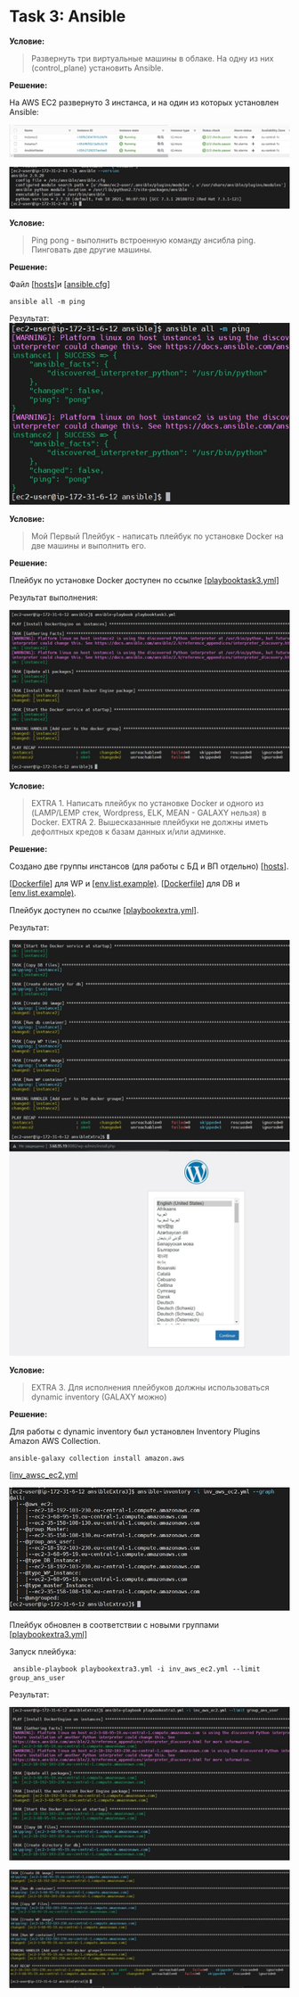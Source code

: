 # Task 3: Ansible

**Условие:**
>Развернуть три виртуальные машины в облаке. На одну из них (control_plane) установить Ansible.

**Решение:**

На AWS EC2 развернуто 3 инстанса, и на один из которых установлен Ansible:

![img1](https://github.com/OlehBandrivskyi/DevOps_Internship/blob/26e3c1fc7c34cc2425496658697d592ebb5b3c51/task4/img/img2.jpg)

![img2](https://github.com/OlehBandrivskyi/DevOps_Internship/blob/26e3c1fc7c34cc2425496658697d592ebb5b3c51/task4/img/img1.jpg)


**Условие:**
>Ping pong - выполнить встроенную команду ансибла ping. Пинговать две другие машины.

**Решение:**

Файл [[hosts](https://github.com/OlehBandrivskyi/DevOps_Internship/blob/26e3c1fc7c34cc2425496658697d592ebb5b3c51/task4/ansible_task1_3/hosts.txt)]и [[ansible.cfg](https://github.com/OlehBandrivskyi/DevOps_Internship/blob/26e3c1fc7c34cc2425496658697d592ebb5b3c51/task4/ansible_task1_3/ansible.cfg)]


```
ansible all -m ping
```

Результат:
![img3](https://github.com/OlehBandrivskyi/DevOps_Internship/blob/26e3c1fc7c34cc2425496658697d592ebb5b3c51/task4/img/img3.jpg)


**Условие:**
>Мой Первый Плейбук - написать плейбук по установке Docker на две машины и выполнить его.

**Решение:**

Плейбук по установке Docker доступен по ссылке [[playbooktask3.yml]](https://github.com/OlehBandrivskyi/DevOps_Internship/blob/26e3c1fc7c34cc2425496658697d592ebb5b3c51/task4/ansible_task1_3/playbooktask3.yml)

Результат выполнения:

![img4](https://github.com/OlehBandrivskyi/DevOps_Internship/blob/26e3c1fc7c34cc2425496658697d592ebb5b3c51/task4/img/img6.jpg)


**Условие:**
>EXTRA 1. Написать плейбук по установке Docker и одного из (LAMP/LEMP стек, Wordpress, ELK, MEAN - GALAXY нельзя) в Docker.
>EXTRA 2. Вышесказанные плейбуки не должны иметь дефолтных кредов к базам данных и/или админке.

**Решение:**

Создано две группы инстансов (для работы с БД и ВП отдельно)  [[hosts](https://github.com/OlehBandrivskyi/DevOps_Internship/blob/26e3c1fc7c34cc2425496658697d592ebb5b3c51/task4/ansible_extra_task1_2/hosts.txt)].

[[Dockerfile](https://github.com/OlehBandrivskyi/DevOps_Internship/blob/26e3c1fc7c34cc2425496658697d592ebb5b3c51/task4/ansible_extra_task1_2/dockerfiles/wp/Dockerfile)] для WP и [[env.list.example)](https://github.com/OlehBandrivskyi/DevOps_Internship/blob/eb517a1d5491db67c52b96583ee4b7d0e1c660e9/task4/ansible_extra_task1_2/dockerfiles/wp/env.list.example). 
[[Dockerfile](https://github.com/OlehBandrivskyi/DevOps_Internship/blob/26e3c1fc7c34cc2425496658697d592ebb5b3c51/task4/ansible_extra_task1_2/dockerfiles/db/Dockerfile)] для DB и [[env.list.example)](https://github.com/OlehBandrivskyi/DevOps_Internship/blob/26e3c1fc7c34cc2425496658697d592ebb5b3c51/task4/ansible_extra_task1_2/dockerfiles/db/env.list.example).

Плейбук доступен по ссылке [[playbookextra.yml]](https://github.com/OlehBandrivskyi/DevOps_Internship/blob/eb517a1d5491db67c52b96583ee4b7d0e1c660e9/task4/ansible_extra_task1_2/playbookextra.yml).

Результат:

![img5](https://github.com/OlehBandrivskyi/DevOps_Internship/blob/26e3c1fc7c34cc2425496658697d592ebb5b3c51/task4/img/img9.jpg)
![img6](https://github.com/OlehBandrivskyi/DevOps_Internship/blob/26e3c1fc7c34cc2425496658697d592ebb5b3c51/task4/img/img7.jpg)

**Условие:**
>EXTRA 3.  Для исполнения плейбуков должны использоваться dynamic inventory (GALAXY можно)


**Решение:**

Для работы с dynamic inventory был установлен Inventory Plugins Amazon AWS Collection.

```
ansible-galaxy collection install amazon.aws
```
[[inv_awsc_ec2.yml](https://github.com/OlehBandrivskyi/DevOps_Internship/blob/eb517a1d5491db67c52b96583ee4b7d0e1c660e9/task4/ansible_extra_task3/inv_aws_ec2.yml)

![img7](https://github.com/OlehBandrivskyi/DevOps_Internship/blob/26e3c1fc7c34cc2425496658697d592ebb5b3c51/task4/img/img13.jpg)

Плейбук обновлен в соответствии с новыми группами [[playbookextra3.yml]](https://github.com/OlehBandrivskyi/DevOps_Internship/blob/eb517a1d5491db67c52b96583ee4b7d0e1c660e9/task4/ansible_extra_task3/playbookextra3.yml)

Запуск плейбука:
```
 ansible-playbook playbookextra3.yml -i inv_aws_ec2.yml --limit group_ans_user
```

Результат:

![img8](https://github.com/OlehBandrivskyi/DevOps_Internship/blob/26e3c1fc7c34cc2425496658697d592ebb5b3c51/task4/img/img10.jpg)

![img9](https://github.com/OlehBandrivskyi/DevOps_Internship/blob/26e3c1fc7c34cc2425496658697d592ebb5b3c51/task4/img/img11.jpg)

